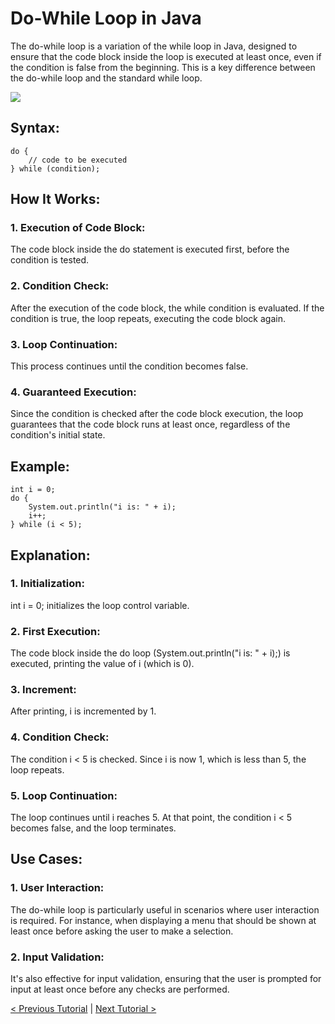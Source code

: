 # Do-While Loop in Java
The do-while loop is a variation of the while loop in Java, designed to ensure that the code block inside the loop is executed at least once, even if the condition is false from the beginning. This is a key difference between the do-while loop and the standard while loop.

[![](https://markdown-videos-api.jorgenkh.no/youtube/nI2taTZaekk)](https://youtu.be/nI2taTZaekk)

## Syntax:
```
do {
    // code to be executed
} while (condition);
```

## How It Works:
### 1. Execution of Code Block: 
The code block inside the do statement is executed first, before the condition is tested.

### 2. Condition Check: 
After the execution of the code block, the while condition is evaluated. If the condition is true, the loop repeats, executing the code block again.

### 3. Loop Continuation: 
This process continues until the condition becomes false.

### 4. Guaranteed Execution: 
Since the condition is checked after the code block execution, the loop guarantees that the code block runs at least once, regardless of the condition's initial state.

## Example:
```
int i = 0;
do {
    System.out.println("i is: " + i);
    i++;
} while (i < 5);
```

## Explanation:
### 1. Initialization: 
int i = 0; initializes the loop control variable.

### 2. First Execution: 
The code block inside the do loop (System.out.println("i is: " + i);) is executed, printing the value of i (which is 0).

### 3. Increment: 
After printing, i is incremented by 1.

### 4. Condition Check: 
The condition i < 5 is checked. Since i is now 1, which is less than 5, the loop repeats.

### 5. Loop Continuation: 
The loop continues until i reaches 5. At that point, the condition i < 5 becomes false, and the loop terminates.

## Use Cases:
### 1. User Interaction: 
The do-while loop is particularly useful in scenarios where user interaction is required. For instance, when displaying a menu that should be shown at least once before asking the user to make a selection.

### 2. Input Validation: 
It's also effective for input validation, ensuring that the user is prompted for input at least once before any checks are performed.

[< Previous Tutorial](https://github.com/nakulmitra/java-tutorial/blob/master/control-flow-statements/loops/for-loop/ForLoopTheory.md) | [Next Tutorial >](https://github.com/nakulmitra/java-tutorial/blob/master/object-oriented-programming/introduction-to-oop/IntroductionToOOP.md)